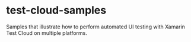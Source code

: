 test-cloud-samples
==================

Samples that illustrate how to perform automated UI testing with Xamarin Test Cloud on multiple platforms.
